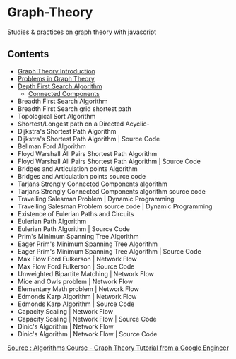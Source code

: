 # Graph-Theory

Studies & practices on graph theory with javascript


## Contents 



-  [Graph Theory Introduction](./src/definitions/readme.md)
-  [Problems in Graph Theory](./src/problems/readme.md)
-  [Depth First Search Algorithm](./src/algorithms/search/dfs/readme.md)
    - [Connected Components](./src/algorithms/connectivity/readme.md)
-  Breadth First Search Algorithm
-  Breadth First Search grid shortest path
-  Topological Sort Algorithm
-  Shortest/Longest path on a Directed Acyclic- 
-  Dijkstra's Shortest Path Algorithm
-  Dijkstra's Shortest Path Algorithm | Source Code
-  Bellman Ford Algorithm
-  Floyd Warshall All Pairs Shortest Path Algorithm
-  Floyd Warshall All Pairs Shortest Path Algorithm | Source Code
-  Bridges and Articulation points Algorithm
-  Bridges and Articulation points source code
-  Tarjans Strongly Connected Components algorithm
-  Tarjans Strongly Connected Components algorithm source code
-  Travelling Salesman Problem | Dynamic Programming
-  Travelling Salesman Problem source code | Dynamic Programming
-  Existence of Eulerian Paths and Circuits
-  Eulerian Path Algorithm
-  Eulerian Path Algorithm | Source Code
-  Prim's Minimum Spanning Tree Algorithm
-  Eager Prim's Minimum Spanning Tree Algorithm
-  Eager Prim's Minimum Spanning Tree Algorithm | Source Code
-  Max Flow Ford Fulkerson | Network Flow
-  Max Flow Ford Fulkerson | Source Code
-  Unweighted Bipartite Matching | Network Flow
-  Mice and Owls problem | Network Flow
-  Elementary Math problem | Network Flow
-  Edmonds Karp Algorithm | Network Flow
-  Edmonds Karp Algorithm | Source Code
-  Capacity Scaling | Network Flow
-  Capacity Scaling | Network Flow | Source Code
-  Dinic's Algorithm | Network Flow
-  Dinic's Algorithm | Network Flow | Source Code



[Source : Algorithms Course - Graph Theory Tutorial from a Google Engineer](https://www.youtube.com/watch?v=09_LlHjoEiY&t=2279s)